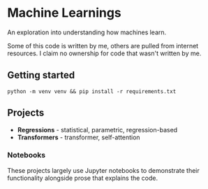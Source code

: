 # Machine Learnings

An exploration into understanding how machines learn.

Some of this code is written by me, others are pulled from internet resources. I claim no ownership for code that wasn't
written by me.

## Getting started

```
python -m venv venv && pip install -r requirements.txt
```

## Projects

- **Regressions** - statistical, parametric, regression-based
- **Transformers** - transformer, self-attention

### Notebooks

These projects largely use Jupyter notebooks to demonstrate their functionality alongside prose that explains the code.
